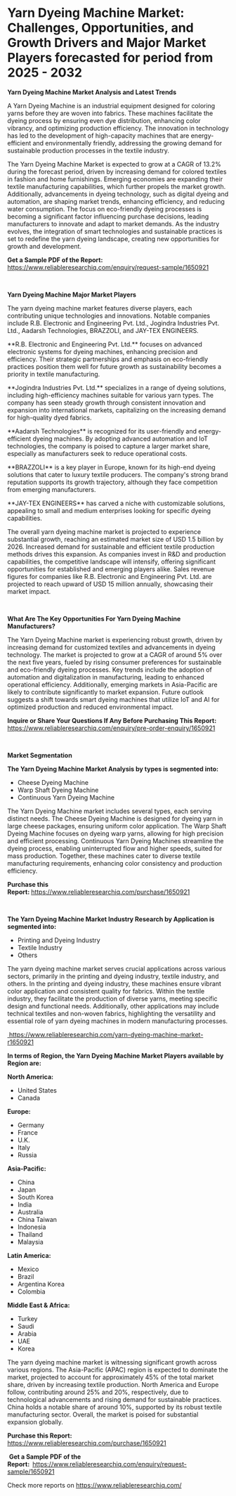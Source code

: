 <p><h1>Yarn Dyeing Machine Market: Challenges, Opportunities, and Growth Drivers and Major Market Players forecasted for period from 2025 - 2032</h1></p><p><strong>Yarn Dyeing Machine Market Analysis and Latest Trends</strong></p>
<p><p>A Yarn Dyeing Machine is an industrial equipment designed for coloring yarns before they are woven into fabrics. These machines facilitate the dyeing process by ensuring even dye distribution, enhancing color vibrancy, and optimizing production efficiency. The innovation in technology has led to the development of high-capacity machines that are energy-efficient and environmentally friendly, addressing the growing demand for sustainable production processes in the textile industry.</p><p>The Yarn Dyeing Machine Market is expected to grow at a CAGR of 13.2% during the forecast period, driven by increasing demand for colored textiles in fashion and home furnishings. Emerging economies are expanding their textile manufacturing capabilities, which further propels the market growth. Additionally, advancements in dyeing technology, such as digital dyeing and automation, are shaping market trends, enhancing efficiency, and reducing water consumption. The focus on eco-friendly dyeing processes is becoming a significant factor influencing purchase decisions, leading manufacturers to innovate and adapt to market demands. As the industry evolves, the integration of smart technologies and sustainable practices is set to redefine the yarn dyeing landscape, creating new opportunities for growth and development.</p></p>
<p><strong>Get a Sample PDF of the Report:&nbsp;</strong> <a href="https://www.reliableresearchiq.com/enquiry/request-sample/1650921?utm_campaign=2730&utm_medium=2&utm_source=Github&utm_content=ia&utm_term=08042025&utm_id=yarn-dyeing-machine">https://www.reliableresearchiq.com/enquiry/request-sample/1650921</a></p>
<p>&nbsp;</p>
<p><strong>Yarn Dyeing Machine Major Market Players</strong></p>
<p><p>The yarn dyeing machine market features diverse players, each contributing unique technologies and innovations. Notable companies include R.B. Electronic and Engineering Pvt. Ltd., Jogindra Industries Pvt. Ltd., Aadarsh Technologies, BRAZZOLI, and JAY-TEX ENGINEERS.</p><p>**R.B. Electronic and Engineering Pvt. Ltd.** focuses on advanced electronic systems for dyeing machines, enhancing precision and efficiency. Their strategic partnerships and emphasis on eco-friendly practices position them well for future growth as sustainability becomes a priority in textile manufacturing.</p><p>**Jogindra Industries Pvt. Ltd.** specializes in a range of dyeing solutions, including high-efficiency machines suitable for various yarn types. The company has seen steady growth through consistent innovation and expansion into international markets, capitalizing on the increasing demand for high-quality dyed fabrics. </p><p>**Aadarsh Technologies** is recognized for its user-friendly and energy-efficient dyeing machines. By adopting advanced automation and IoT technologies, the company is poised to capture a larger market share, especially as manufacturers seek to reduce operational costs.</p><p>**BRAZZOLI** is a key player in Europe, known for its high-end dyeing solutions that cater to luxury textile producers. The company's strong brand reputation supports its growth trajectory, although they face competition from emerging manufacturers.</p><p>**JAY-TEX ENGINEERS** has carved a niche with customizable solutions, appealing to small and medium enterprises looking for specific dyeing capabilities. </p><p>The overall yarn dyeing machine market is projected to experience substantial growth, reaching an estimated market size of USD 1.5 billion by 2026. Increased demand for sustainable and efficient textile production methods drives this expansion. As companies invest in R&D and production capabilities, the competitive landscape will intensify, offering significant opportunities for established and emerging players alike. Sales revenue figures for companies like R.B. Electronic and Engineering Pvt. Ltd. are projected to reach upward of USD 15 million annually, showcasing their market impact.</p></p>
<p>&nbsp;</p>
<p><strong>What Are The Key Opportunities For Yarn Dyeing Machine Manufacturers?</strong></p>
<p><p>The Yarn Dyeing Machine market is experiencing robust growth, driven by increasing demand for customized textiles and advancements in dyeing technology. The market is projected to grow at a CAGR of around 5% over the next five years, fueled by rising consumer preferences for sustainable and eco-friendly dyeing processes. Key trends include the adoption of automation and digitalization in manufacturing, leading to enhanced operational efficiency. Additionally, emerging markets in Asia-Pacific are likely to contribute significantly to market expansion. Future outlook suggests a shift towards smart dyeing machines that utilize IoT and AI for optimized production and reduced environmental impact.</p></p>
<p><strong>Inquire or Share Your Questions If Any Before Purchasing This Report:</strong> <a href="https://www.reliableresearchiq.com/enquiry/pre-order-enquiry/1650921?utm_campaign=2730&utm_medium=2&utm_source=Github&utm_content=ia&utm_term=08042025&utm_id=yarn-dyeing-machine">https://www.reliableresearchiq.com/enquiry/pre-order-enquiry/1650921</a></p>
<p>&nbsp;</p>
<p><strong>Market Segmentation</strong></p>
<p><strong>The Yarn Dyeing Machine Market Analysis by types is segmented into:</strong></p>
<p><ul><li>Cheese Dyeing Machine</li><li>Warp Shaft Dyeing Machine</li><li>Continuous Yarn Dyeing Machine</li></ul></p>
<p><p>The Yarn Dyeing Machine market includes several types, each serving distinct needs. The Cheese Dyeing Machine is designed for dyeing yarn in large cheese packages, ensuring uniform color application. The Warp Shaft Dyeing Machine focuses on dyeing warp yarns, allowing for high precision and efficient processing. Continuous Yarn Dyeing Machines streamline the dyeing process, enabling uninterrupted flow and higher speeds, suited for mass production. Together, these machines cater to diverse textile manufacturing requirements, enhancing color consistency and production efficiency.</p></p>
<p><strong>Purchase this Report:&nbsp;</strong><a href="https://www.reliableresearchiq.com/purchase/1650921?utm_campaign=2730&utm_medium=2&utm_source=Github&utm_content=ia&utm_term=08042025&utm_id=yarn-dyeing-machine">https://www.reliableresearchiq.com/purchase/1650921</a></p>
<p>&nbsp;</p>
<p><strong>The Yarn Dyeing Machine Market Industry Research by Application is segmented into:</strong></p>
<p><ul><li>Printing and Dyeing Industry</li><li>Textile Industry</li><li>Others</li></ul></p>
<p><p>The yarn dyeing machine market serves crucial applications across various sectors, primarily in the printing and dyeing industry, textile industry, and others. In the printing and dyeing industry, these machines ensure vibrant color application and consistent quality for fabrics. Within the textile industry, they facilitate the production of diverse yarns, meeting specific design and functional needs. Additionally, other applications may include technical textiles and non-woven fabrics, highlighting the versatility and essential role of yarn dyeing machines in modern manufacturing processes.</p></p>
<p><a href="https://www.reliableresearchiq.com/yarn-dyeing-machine-market-r1650921?utm_campaign=2730&utm_medium=2&utm_source=Github&utm_content=ia&utm_term=08042025&utm_id=yarn-dyeing-machine">&nbsp;https://www.reliableresearchiq.com/yarn-dyeing-machine-market-r1650921</a></p>
<p><strong>In terms of Region, the Yarn Dyeing Machine Market Players available by Region are:</strong></p>
<p>
    <p> <strong> North America: </strong>
        <ul>
            <li>United States</li>
            <li>Canada</li>
        </ul>
        </p> 
    <p> <strong> Europe: </strong>
        <ul>
            <li>Germany</li>
            <li>France</li>
            <li>U.K.</li>
            <li>Italy</li>
            <li>Russia</li>
        </ul>
        </p> 
    <p> <strong> Asia-Pacific: </strong>
        <ul>
            <li>China</li>
            <li>Japan</li>
            <li>South Korea</li>
            <li>India</li>
            <li>Australia</li>
            <li>China Taiwan</li>
            <li>Indonesia</li>
            <li>Thailand</li>
            <li>Malaysia</li>
        </ul>
        </p> 
    <p> <strong> Latin America: </strong>
        <ul>
            <li>Mexico</li>
            <li>Brazil</li>
            <li>Argentina Korea</li>
            <li>Colombia</li>
        </ul>
        </p> 
    <p> <strong> Middle East & Africa: </strong>
        <ul>
            <li>Turkey</li>
            <li>Saudi</li>
            <li>Arabia</li>
            <li>UAE</li>
            <li>Korea</li>
        </ul>
    </p>
    </p>
<p><p>The yarn dyeing machine market is witnessing significant growth across various regions. The Asia-Pacific (APAC) region is expected to dominate the market, projected to account for approximately 45% of the total market share, driven by increasing textile production. North America and Europe follow, contributing around 25% and 20%, respectively, due to technological advancements and rising demand for sustainable practices. China holds a notable share of around 10%, supported by its robust textile manufacturing sector. Overall, the market is poised for substantial expansion globally.</p></p>
<p><strong>Purchase this Report: </strong><a href="https://www.reliableresearchiq.com/purchase/1650921?utm_campaign=2730&utm_medium=2&utm_source=Github&utm_content=ia&utm_term=08042025&utm_id=yarn-dyeing-machine">https://www.reliableresearchiq.com/purchase/1650921</a></p>
<p>&nbsp;<strong>Get a Sample PDF of the Report:&nbsp;&nbsp;</strong><a href="https://www.reliableresearchiq.com/enquiry/request-sample/1650921?utm_campaign=2730&utm_medium=2&utm_source=Github&utm_content=ia&utm_term=08042025&utm_id=yarn-dyeing-machine">https://www.reliableresearchiq.com/enquiry/request-sample/1650921</a></p>
<p><strong></strong></p>
<p>Check more reports on <a href="https://www.reliableresearchiq.com/?utm_campaign=2730&utm_medium=2&utm_source=Github&utm_content=ia&utm_term=08042025&utm_id=yarn-dyeing-machine">https://www.reliableresearchiq.com/</a></p>